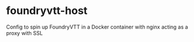 # foundryvtt-host
Config to spin up FoundryVTT in a Docker container with nginx acting as a proxy with SSL

